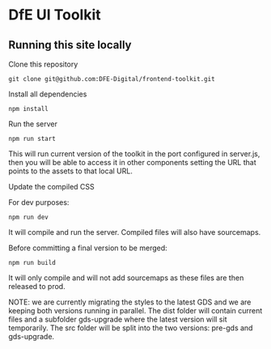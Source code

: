 # DfE UI Toolkit

## Running this site locally

Clone this repository

    git clone git@github.com:DFE-Digital/frontend-toolkit.git

Install all dependencies

    npm install

Run the server

    npm run start 

This will run current version of the toolkit in the port configured in server.js, 
then you will be able to access it in other components setting the URL that points to the assets
to that local URL.

Update the compiled CSS

For dev purposes:

    npm run dev

It will compile and run the server. Compiled files will also have sourcemaps.

Before committing a final version to be merged:

    npm run build

It will only compile and will not add sourcemaps as these files are then released to prod.


NOTE: we are currently migrating the styles to the latest GDS and we are keeping both versions running in parallel.
The dist folder will contain current files and a subfolder gds-upgrade where the latest version will sit temporarily.
The src folder will be split into the two versions: pre-gds and gds-upgrade.